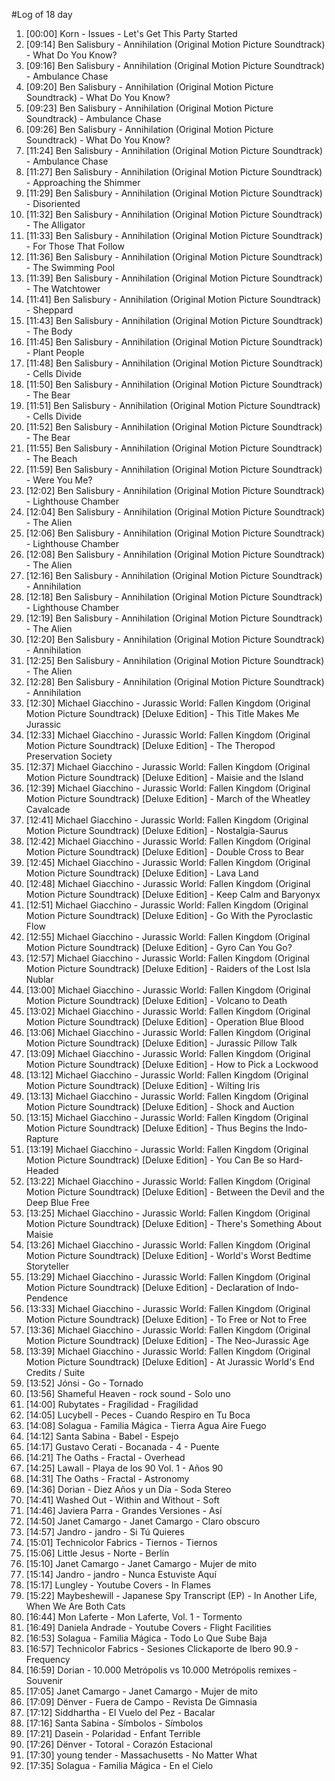 #Log of 18 day

1. [00:00] Korn - Issues - Let's Get This Party Started
1. [09:14] Ben Salisbury - Annihilation (Original Motion Picture Soundtrack) - What Do You Know?
1. [09:16] Ben Salisbury - Annihilation (Original Motion Picture Soundtrack) - Ambulance Chase
1. [09:20] Ben Salisbury - Annihilation (Original Motion Picture Soundtrack) - What Do You Know?
1. [09:23] Ben Salisbury - Annihilation (Original Motion Picture Soundtrack) - Ambulance Chase
1. [09:26] Ben Salisbury - Annihilation (Original Motion Picture Soundtrack) - What Do You Know?
1. [11:24] Ben Salisbury - Annihilation (Original Motion Picture Soundtrack) - Ambulance Chase
1. [11:27] Ben Salisbury - Annihilation (Original Motion Picture Soundtrack) - Approaching the Shimmer
1. [11:29] Ben Salisbury - Annihilation (Original Motion Picture Soundtrack) - Disoriented
1. [11:32] Ben Salisbury - Annihilation (Original Motion Picture Soundtrack) - The Alligator
1. [11:33] Ben Salisbury - Annihilation (Original Motion Picture Soundtrack) - For Those That Follow
1. [11:36] Ben Salisbury - Annihilation (Original Motion Picture Soundtrack) - The Swimming Pool
1. [11:39] Ben Salisbury - Annihilation (Original Motion Picture Soundtrack) - The Watchtower
1. [11:41] Ben Salisbury - Annihilation (Original Motion Picture Soundtrack) - Sheppard
1. [11:43] Ben Salisbury - Annihilation (Original Motion Picture Soundtrack) - The Body
1. [11:45] Ben Salisbury - Annihilation (Original Motion Picture Soundtrack) - Plant People
1. [11:48] Ben Salisbury - Annihilation (Original Motion Picture Soundtrack) - Cells Divide
1. [11:50] Ben Salisbury - Annihilation (Original Motion Picture Soundtrack) - The Bear
1. [11:51] Ben Salisbury - Annihilation (Original Motion Picture Soundtrack) - Cells Divide
1. [11:52] Ben Salisbury - Annihilation (Original Motion Picture Soundtrack) - The Bear
1. [11:55] Ben Salisbury - Annihilation (Original Motion Picture Soundtrack) - The Beach
1. [11:59] Ben Salisbury - Annihilation (Original Motion Picture Soundtrack) - Were You Me?
1. [12:02] Ben Salisbury - Annihilation (Original Motion Picture Soundtrack) - Lighthouse Chamber
1. [12:04] Ben Salisbury - Annihilation (Original Motion Picture Soundtrack) - The Alien
1. [12:06] Ben Salisbury - Annihilation (Original Motion Picture Soundtrack) - Lighthouse Chamber
1. [12:08] Ben Salisbury - Annihilation (Original Motion Picture Soundtrack) - The Alien
1. [12:16] Ben Salisbury - Annihilation (Original Motion Picture Soundtrack) - Annihilation
1. [12:18] Ben Salisbury - Annihilation (Original Motion Picture Soundtrack) - Lighthouse Chamber
1. [12:19] Ben Salisbury - Annihilation (Original Motion Picture Soundtrack) - The Alien
1. [12:20] Ben Salisbury - Annihilation (Original Motion Picture Soundtrack) - Annihilation
1. [12:25] Ben Salisbury - Annihilation (Original Motion Picture Soundtrack) - The Alien
1. [12:28] Ben Salisbury - Annihilation (Original Motion Picture Soundtrack) - Annihilation
1. [12:30] Michael Giacchino - Jurassic World: Fallen Kingdom (Original Motion Picture Soundtrack) [Deluxe Edition] - This Title Makes Me Jurassic
1. [12:33] Michael Giacchino - Jurassic World: Fallen Kingdom (Original Motion Picture Soundtrack) [Deluxe Edition] - The Theropod Preservation Society
1. [12:37] Michael Giacchino - Jurassic World: Fallen Kingdom (Original Motion Picture Soundtrack) [Deluxe Edition] - Maisie and the Island
1. [12:39] Michael Giacchino - Jurassic World: Fallen Kingdom (Original Motion Picture Soundtrack) [Deluxe Edition] - March of the Wheatley Cavalcade
1. [12:41] Michael Giacchino - Jurassic World: Fallen Kingdom (Original Motion Picture Soundtrack) [Deluxe Edition] - Nostalgia-Saurus
1. [12:42] Michael Giacchino - Jurassic World: Fallen Kingdom (Original Motion Picture Soundtrack) [Deluxe Edition] - Double Cross to Bear
1. [12:45] Michael Giacchino - Jurassic World: Fallen Kingdom (Original Motion Picture Soundtrack) [Deluxe Edition] - Lava Land
1. [12:48] Michael Giacchino - Jurassic World: Fallen Kingdom (Original Motion Picture Soundtrack) [Deluxe Edition] - Keep Calm and Baryonyx
1. [12:51] Michael Giacchino - Jurassic World: Fallen Kingdom (Original Motion Picture Soundtrack) [Deluxe Edition] - Go With the Pyroclastic Flow
1. [12:55] Michael Giacchino - Jurassic World: Fallen Kingdom (Original Motion Picture Soundtrack) [Deluxe Edition] - Gyro Can You Go?
1. [12:57] Michael Giacchino - Jurassic World: Fallen Kingdom (Original Motion Picture Soundtrack) [Deluxe Edition] - Raiders of the Lost Isla Nublar
1. [13:00] Michael Giacchino - Jurassic World: Fallen Kingdom (Original Motion Picture Soundtrack) [Deluxe Edition] - Volcano to Death
1. [13:02] Michael Giacchino - Jurassic World: Fallen Kingdom (Original Motion Picture Soundtrack) [Deluxe Edition] - Operation Blue Blood
1. [13:06] Michael Giacchino - Jurassic World: Fallen Kingdom (Original Motion Picture Soundtrack) [Deluxe Edition] - Jurassic Pillow Talk
1. [13:09] Michael Giacchino - Jurassic World: Fallen Kingdom (Original Motion Picture Soundtrack) [Deluxe Edition] - How to Pick a Lockwood
1. [13:12] Michael Giacchino - Jurassic World: Fallen Kingdom (Original Motion Picture Soundtrack) [Deluxe Edition] - Wilting Iris
1. [13:13] Michael Giacchino - Jurassic World: Fallen Kingdom (Original Motion Picture Soundtrack) [Deluxe Edition] - Shock and Auction
1. [13:15] Michael Giacchino - Jurassic World: Fallen Kingdom (Original Motion Picture Soundtrack) [Deluxe Edition] - Thus Begins the Indo-Rapture
1. [13:19] Michael Giacchino - Jurassic World: Fallen Kingdom (Original Motion Picture Soundtrack) [Deluxe Edition] - You Can Be so Hard-Headed
1. [13:22] Michael Giacchino - Jurassic World: Fallen Kingdom (Original Motion Picture Soundtrack) [Deluxe Edition] - Between the Devil and the Deep Blue Free
1. [13:25] Michael Giacchino - Jurassic World: Fallen Kingdom (Original Motion Picture Soundtrack) [Deluxe Edition] - There's Something About Maisie
1. [13:26] Michael Giacchino - Jurassic World: Fallen Kingdom (Original Motion Picture Soundtrack) [Deluxe Edition] - World's Worst Bedtime Storyteller
1. [13:29] Michael Giacchino - Jurassic World: Fallen Kingdom (Original Motion Picture Soundtrack) [Deluxe Edition] - Declaration of Indo-Pendence
1. [13:33] Michael Giacchino - Jurassic World: Fallen Kingdom (Original Motion Picture Soundtrack) [Deluxe Edition] - To Free or Not to Free
1. [13:36] Michael Giacchino - Jurassic World: Fallen Kingdom (Original Motion Picture Soundtrack) [Deluxe Edition] - The Neo-Jurassic Age
1. [13:39] Michael Giacchino - Jurassic World: Fallen Kingdom (Original Motion Picture Soundtrack) [Deluxe Edition] - At Jurassic World's End Credits / Suite
1. [13:52] Jónsi - Go - Tornado
1. [13:56] Shameful Heaven - rock sound - Solo uno
1. [14:00] Rubytates - Fragilidad - Fragilidad
1. [14:05] Lucybell - Peces - Cuando Respiro en Tu Boca
1. [14:08] Solagua - Familia Mágica - Tierra Agua Aire Fuego
1. [14:12] Santa Sabina - Babel - Espejo
1. [14:17] Gustavo Cerati - Bocanada - 4 - Puente
1. [14:21] The Oaths - Fractal - Overhead
1. [14:25] Lawall - Playa de los 90 Vol. 1 - Años 90
1. [14:31] The Oaths - Fractal - Astronomy
1. [14:36] Dorian - Diez Años y un Día - Soda Stereo
1. [14:41] Washed Out - Within and Without - Soft
1. [14:46] Javiera Parra - Grandes Versiones - Así
1. [14:50] Janet Camargo - Janet Camargo - Claro obscuro
1. [14:57] Jandro - jandro - Si Tú Quieres
1. [15:01] Technicolor Fabrics - Tiernos - Tiernos
1. [15:06] Little Jesus - Norte - Berlín
1. [15:10] Janet Camargo - Janet Camargo - Mujer de mito
1. [15:14] Jandro - jandro - Nunca Estuviste Aquí
1. [15:17] Lungley - Youtube Covers - In Flames
1. [15:22] Maybeshewill - Japanese Spy Transcript (EP) - In Another Life, When We Are Both Cats
1. [16:44] Mon Laferte - Mon Laferte, Vol. 1 - Tormento
1. [16:49] Daniela Andrade - Youtube Covers - Flight Facilities
1. [16:53] Solagua - Familia Mágica - Todo Lo Que Sube Baja
1. [16:57] Technicolor Fabrics - Sesiones Clickaporte de Ibero 90.9 - Frequency
1. [16:59] Dorian - 10.000 Metrópolis vs 10.000 Metrópolis remixes - Souvenir
1. [17:05] Janet Camargo - Janet Camargo - Mujer de mito
1. [17:09] Dënver - Fuera de Campo - Revista De Gimnasia
1. [17:12] Siddhartha - El Vuelo del Pez - Bacalar
1. [17:16] Santa Sabina - Símbolos - Símbolos
1. [17:21] Dasein - Polaridad - Enfant Terrible
1. [17:26] Dënver - Totoral - Corazón Estacional
1. [17:30] young tender - Massachusetts - No Matter What
1. [17:35] Solagua - Familia Mágica - En el Cielo
